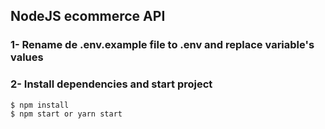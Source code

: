 ## NodeJS ecommerce API

### 1- Rename de .env.example file to .env and replace variable's values 

### 2- Install dependencies and start project
```bash
$ npm install
$ npm start or yarn start